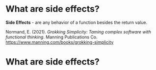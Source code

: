 # What are side effects? 

**Side Effects** - are any behavior of a function besides the return value. 

Normand, E. (2021). *Grokking Simplicity: Taming complex software with functional thinking*. Manning Publications Co. <https://www.manning.com/books/grokking-simplicity>
# What are side effects? 

